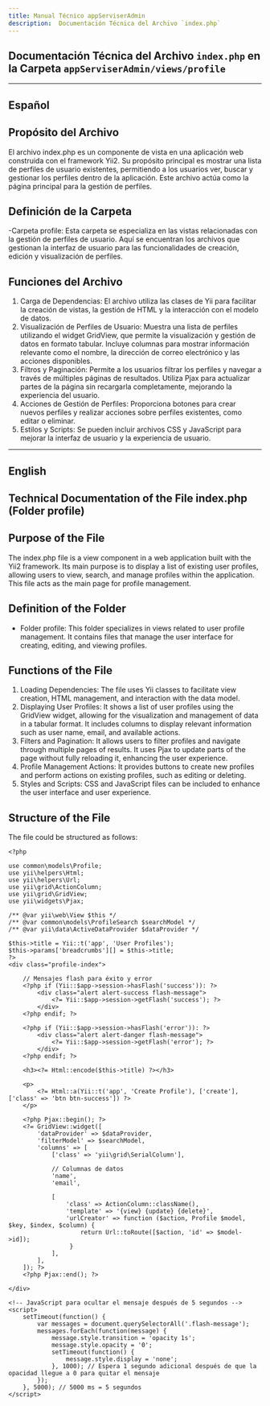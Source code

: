 ```yaml
---
title: Manual Técnico appServiserAdmin
description:  Documentación Técnica del Archivo `index.php`
---
```


## Documentación Técnica del Archivo `index.php` en la Carpeta `appServiserAdmin/views/profile`

---

## Español

## Propósito del Archivo
El archivo index.php es un componente de vista en una aplicación web construida con el framework Yii2. Su propósito principal es mostrar una lista de perfiles de usuario existentes, permitiendo a los usuarios ver, buscar y gestionar los perfiles dentro de la aplicación. Este archivo actúa como la página principal para la gestión de perfiles.

## Definición de la Carpeta
-Carpeta profile: Esta carpeta se especializa en las vistas relacionadas con la gestión de perfiles de usuario. Aquí se encuentran los archivos que gestionan la interfaz de usuario para las funcionalidades de creación, edición y visualización de perfiles.

## Funciones del Archivo
1. Carga de Dependencias: El archivo utiliza las clases de Yii para facilitar la creación de vistas, la gestión de HTML y la interacción con el modelo de datos.
2. Visualización de Perfiles de Usuario:
Muestra una lista de perfiles utilizando el widget GridView, que permite la visualización y gestión de datos en formato tabular.
Incluye columnas para mostrar información relevante como el nombre, la dirección de correo electrónico y las acciones disponibles.
3. Filtros y Paginación:
Permite a los usuarios filtrar los perfiles y navegar a través de múltiples páginas de resultados.
Utiliza Pjax para actualizar partes de la página sin recargarla completamente, mejorando la experiencia del usuario.
4. Acciones de Gestión de Perfiles:
Proporciona botones para crear nuevos perfiles y realizar acciones sobre perfiles existentes, como editar o eliminar.
5. Estilos y Scripts:
Se pueden incluir archivos CSS y JavaScript para mejorar la interfaz de usuario y la experiencia de usuario.

---

## English

## Technical Documentation of the File index.php (Folder profile)

## Purpose of the File
The index.php file is a view component in a web application built with the Yii2 framework. Its main purpose is to display a list of existing user profiles, allowing users to view, search, and manage profiles within the application. This file acts as the main page for profile management.

## Definition of the Folder
- Folder profile: This folder specializes in views related to user profile management. It contains files that manage the user interface for creating, editing, and viewing profiles.

## Functions of the File
1. Loading Dependencies: The file uses Yii classes to facilitate view creation, HTML management, and interaction with the data model.
2. Displaying User Profiles:
It shows a list of user profiles using the GridView widget, allowing for the visualization and management of data in a tabular format.
It includes columns to display relevant information such as user name, email, and available actions.
3. Filters and Pagination:
It allows users to filter profiles and navigate through multiple pages of results.
It uses Pjax to update parts of the page without fully reloading it, enhancing the user experience.
4. Profile Management Actions:
It provides buttons to create new profiles and perform actions on existing profiles, such as editing or deleting.
5. Styles and Scripts:
CSS and JavaScript files can be included to enhance the user interface and user experience.

## Structure of the File
The file could be structured as follows:
```
<?php

use common\models\Profile;
use yii\helpers\Html;
use yii\helpers\Url;
use yii\grid\ActionColumn;
use yii\grid\GridView;
use yii\widgets\Pjax;

/** @var yii\web\View $this */
/** @var common\models\ProfileSearch $searchModel */
/** @var yii\data\ActiveDataProvider $dataProvider */

$this->title = Yii::t('app', 'User Profiles');
$this->params['breadcrumbs'][] = $this->title;
?>
<div class="profile-index">

    // Mensajes flash para éxito y error
    <?php if (Yii::$app->session->hasFlash('success')): ?>
        <div class="alert alert-success flash-message">
            <?= Yii::$app->session->getFlash('success'); ?>
        </div>
    <?php endif; ?>

    <?php if (Yii::$app->session->hasFlash('error')): ?>
        <div class="alert alert-danger flash-message">
            <?= Yii::$app->session->getFlash('error'); ?>
        </div>
    <?php endif; ?>

    <h3><?= Html::encode($this->title) ?></h3>

    <p>
        <?= Html::a(Yii::t('app', 'Create Profile'), ['create'], ['class' => 'btn btn-success']) ?>
    </p>

    <?php Pjax::begin(); ?>
    <?= GridView::widget([
        'dataProvider' => $dataProvider,
        'filterModel' => $searchModel,
        'columns' => [
            ['class' => 'yii\grid\SerialColumn'],

            // Columnas de datos
            'name',
            'email',

            [
                'class' => ActionColumn::className(),
                'template' => '{view} {update} {delete}',
                'urlCreator' => function ($action, Profile $model, $key, $index, $column) {
                    return Url::toRoute([$action, 'id' => $model->id]);
                 }
            ],
        ],
    ]); ?>
    <?php Pjax::end(); ?>

</div>

<!-- JavaScript para ocultar el mensaje después de 5 segundos -->
<script>
    setTimeout(function() {
        var messages = document.querySelectorAll('.flash-message');
        messages.forEach(function(message) {
            message.style.transition = 'opacity 1s';
            message.style.opacity = '0';
            setTimeout(function() {
                message.style.display = 'none';
            }, 1000); // Espera 1 segundo adicional después de que la opacidad llegue a 0 para quitar el mensaje
        });
    }, 5000); // 5000 ms = 5 segundos
</script>
```